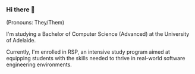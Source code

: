 ### Hi there 👋

(Pronouns: They/Them)

I'm studying a Bachelor of Computer Science (Advanced) at the University of Adelaide.

Currently, I'm enrolled in RSP, an intensive study program aimed at equipping students with the skills needed to thrive in real-world software engineering environments.
